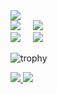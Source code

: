 <div>
  <img src="http://github-profile-summary-cards.vercel.app/api/cards/profile-details?username=AndreyAlves&theme=vue"/>
</div>

<div>
  <img src="http://github-profile-summary-cards.vercel.app/api/cards/repos-per-language?username=AndreyAlves&theme=vue"/>
     
  <img src="http://github-profile-summary-cards.vercel.app/api/cards/most-commit-language?username=AndreyAlves&theme=vue"/>
</div>

<div >
  <img src="http://github-profile-summary-cards.vercel.app/api/cards/stats?username=AndreyAlves&theme=vue"/>
     
  <img src="http://github-profile-summary-cards.vercel.app/api/cards/productive-time?username=AndreyAlves&theme=vue&utcOffset=8"/>
</div>

![trophy](https://github-profile-trophy.vercel.app/?username=AndreyAlves&theme=onestar&column=6&margin-w=6&margin-h=6&no-bg=true&no-frame=true)
<div>
  <a href="">
    <img src="https://img.shields.io/badge/website-00b598?style=for-the-badge&logo=About.me&logoColor=white" />
  </a>
  <a href="">
    <img src="https://img.shields.io/badge/LinkedIn-00b598?style=for-the-badge&logo=linkedin&logoColor=white" />
  </a>
</div>


<!--
**AndreyAlves/AndreyAlves** is a ✨ _special_ ✨ repository because its `README.md` (this file) appears on your GitHub profile.

Here are some ideas to get you started:

- 🔭 I’m currently working on ...
- 🌱 I’m currently learning ...
- 👯 I’m looking to collaborate on ...
- 🤔 I’m looking for help with ...
- 💬 Ask me about ...
- 📫 How to reach me: ...
- 😄 Pronouns: ...
- ⚡ Fun fact: ...
-->
